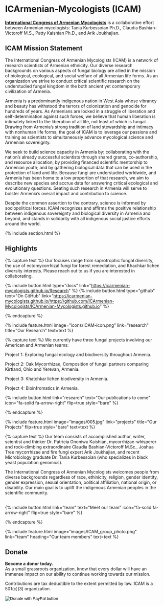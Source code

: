 ---
---

# ICArmenian-Mycologists (ICAM)

[**International Congress of Armenian Mycologists**](https://icarmenian-mycologists.github.io/) is a collaborative effort between Armenian mycologists: Tania Kurbessoian Ph.D., Claudia Bashian-Victoroff M.S., Patty Kaishian Ph.D., and Arik Joukhajian. 

## ICAM Mission Statement

The International Congress of Armenian Mycologists (ICAM) is a network of research scientists of Armenian ethnicity. Our diverse research backgrounds on various aspects of fungal biology are allied in the mission of biological, ecological, and social welfare of all Armenian life forms. As an organization we strive to conduct critical scientific research on the understudied fungal kingdom in the both ancient yet contemporary civilization of Armenia.   

Armenia is a predominantly indigenous nation in West Asia whose vibrancy and beauty has withstood the terrors of colonization and genocide for hundreds of years. As Armenians are locked in a struggle of liberation and self-determination against such forces, we believe that human liberation is intimately linked to the liberation of all life, not least of which is fungal.  Drawing from Armenia’s strong tradition of land stewardship and intimacy with nonhuman life forms, the goal of ICAM is to leverage our passions and training as scientists to simultaneously advance mycological science and Armenian sovereignty. 

We seek to build science capacity in Armenia by: collaborating with the nation’s already successful scientists through shared grants, co-authorship, and resource allocation; by providing financed scientific mentorship to Armenian youth; and by gathering biological data that can be used in the protection of land and life. Because fungi are understudied worldwide, and Armenia has been home to a low proportion of that research, we aim to describe new species and accrue data for answering critical ecological and evolutionary questions. Seating such research in Armenia will serve to bolster Armenia’s overall impact and contribution to science. 

Despite the common assertion to the contrary, science is informed by sociopolitical forces. ICAM recognizes and affirms the positive relationship between indigenous sovereignty and biological diversity in Armenia and beyond, and stands in solidarity with all indigenous social justice  efforts around the world. 

{% include section.html %}

## Highlights

{% capture text %}
Our focuses range from saprotrophic fungal diversity, the use of ectomycorrhizal fungi for forest remediation, and Khachkar lichen diversity interests. Please reach out to us if you are interested in collaborating. <br>

{%
  include button.html
  type="docs"
  link="https://icarmenian-mycologists.github.io/Research"
%}
{%
  include button.html
  type="github"
  text="On GitHub"
  link="https://icarmenian-mycologists.github.io/https://github.com/ICArmenian-Mycologists/ICArmenian-Mycologists.github.io"
%}

{% endcapture %}

{%
  include feature.html
  image="icons/ICAM-icon.png"
  link="research"
  title="Our Research"
  text=text
%}

{% capture text %}
We currently have three fungal projects involving our American and Armenian teams:

Project 1: Exploring fungal ecology and biodiversity throughout Armenia.

Project 2: Oak Mycorrhizae, Composition of fungal partners comparing Kirtland, Ohio and Yerevan, Armenia.

Project 3: Khatchkar lichen biodiversity in Armenia.

Project 4: Bioinfromatics in Armenia.
<br>

{%
  include button.html
  link="research"
  text="Our publications to come"
  icon="fa-solid fa-arrow-right"
  flip=true
  style="bare"
%}

{% endcapture %}

{%
  include feature.html
  image="images/005.jpg"
  link="projects"
  title="Our Projects"
  flip=true
  style="bare"
  text=text
%}

{% capture text %}
Our team consists of accomplished author, writer, scientist and thinker Dr. Patricia Ononiwu Kaishian, mycorrhizae-whisperer and rock-climbing extraordinaire Claudia Bashian-Victoroff M.Sc., Joshua Tree mycorrhizae and fire fungi expert Arik Joukhajian, and recent Microbiology graduate Dr. Tania Kurbessoian (who specializes in black yeast population genomics).

The International Congress of Armenian Mycologists welcomes people from diverse backgrounds regardless of race, ethinicity, religion, gender identity, gender expression, sexual orientation, political affiliation, national origin, or disability. Our main goal is to uplift the indigenous Armenian peoples in the scientific community.  <br>
<br>

{%
  include button.html
  link="team"
  text="Meet our team"
  icon="fa-solid fa-arrow-right"
  flip=true
  style="bare"
%}

{% endcapture %}

{%
  include feature.html
  image="images/ICAM_group_photo.png"
  link="team"
  heading="Our team members"
  text=text
%}


<!-- section break -->

 <!-- ******DONATE****** -->
 <section id="donate" class="donate section text-center">
   <div class="container">
     <div class="donate-inner">
       <h2 class="title text-center">Donate</h2>
       <div class="info">
         <p><strong>Become a donor today.</strong><br>As a small grassroots organization, know that every dollar will have an immense impact on our ability to continue working towards our mission.</p> <p>Contributions are tax deductible to the extent permitted by law. ICAM is a 501(c)(3) organization.</p>
           <!--//You need to generate your own PayPal button if you choose to use Paypal - https://www.paypal.com/us/cgi-bin/?cmd=_donate-intro-outside -->
           <form action="https://www.paypal.com/donate" method="post" target="_top">
<input type="hidden" name="hosted_button_id" value="2R7NG72AEAP6Y" />
<input type="image" src="https://www.paypalobjects.com/en_US/i/btn/btn_donate_LG.gif" border="0" name="submit" title="PayPal - The safer, easier way to pay online!" alt="Donate with PayPal button" />
<img alt="" border="0" src="https://www.paypal.com/en_US/i/scr/pixel.gif" width="1" height="1" />
</form>
 <!--//PayPal generated code ends-->
